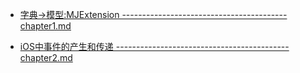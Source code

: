 + [字典->模型:MJExtension ----------------------------------------- chapter1.md](https://rzzy.gitbooks.io/ios-learn-note/content/chapter1.html)

+ [iOS中事件的产生和传递 ------------------------------------------- chapter2.md](https://rzzy.gitbooks.io/ios-learn-note/content/chapter2.html)   